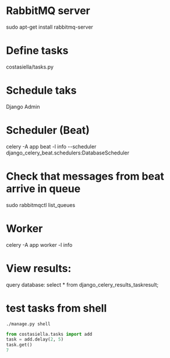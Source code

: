 # RabbitMQ server

sudo apt-get install rabbitmq-server

# Define tasks

costasiella/tasks.py

# Schedule taks

Django Admin

# Scheduler (Beat)

celery -A app beat -l info --scheduler django_celery_beat.schedulers:DatabaseScheduler

# Check that messages from beat arrive in queue

sudo rabbitmqctl list_queues

# Worker

celery -A app worker -l info

# View results:

query database:
select * from django_celery_results_taskresult;

# test tasks from shell

`./manage.py shell`

```python
from costasiella.tasks import add
task = add.delay(2, 5)
task.get()
7
```
